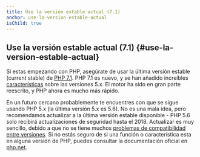 ```yaml
---
title: Use la versión estable actual (7.1)
anchor: use-la-version-estable-actual
isChild: true
---
```


## Use la versión estable actual (7.1) {#use-la-version-estable-actual}

Si estas empezando con PHP, asegúrate de usar la última versión estable (current stable) de [PHP 7.1][php-release]. PHP 7.1 es nuevo, y se han añadido increíbles [características](#language_highlights) sobre las versiones 5.x. El motor ha sido en gran parte reescrito, y PHP ahora es mucho más rápido.

En un futuro cercano probablemente te encuentres con que se sigue usando PHP 5.x (la última versión 5.x es 5.6). No es una mala idea, pero recomendamos actualizar a la última versión estable disponible - PHP 5.6 solo recibirá actualizaciones de seguridad hasta el 2018. Actualizar es muy sencillo, debido a que no se tiene muchos [problemas de compatibilidad entre versiones][php-backward-incompatible]. Si no estás seguro de si una función o característica esta en alguna versión de PHP, puedes consultar la documentación oficial en [php.net][php-docs].

[php-release]: http://www.php.net/downloads.php
[php-docs]: http://www.php.net/manual/es/
[php-backward-incompatible]: http://php.net/manual/en/migration71.incompatible.php
